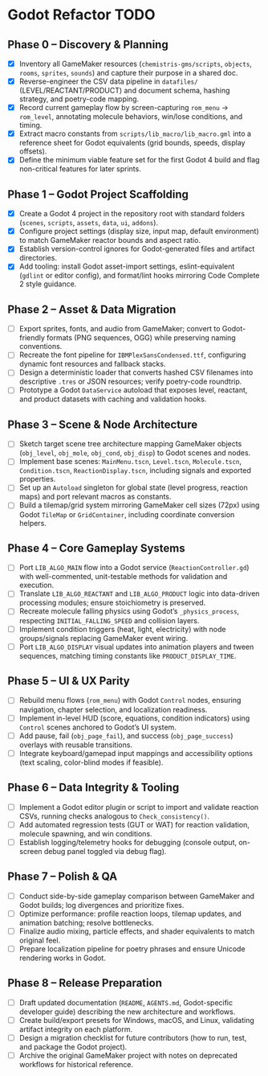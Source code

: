 # Godot Refactor TODO

## Phase 0 – Discovery & Planning
- [x] Inventory all GameMaker resources (`chemistris-gms/scripts`, `objects`, `rooms`, `sprites`, `sounds`) and capture their purpose in a shared doc.
- [x] Reverse-engineer the CSV data pipeline in `datafiles/` (LEVEL/REACTANT/PRODUCT) and document schema, hashing strategy, and poetry-code mapping.
- [x] Record current gameplay flow by screen-capturing `rom_menu` → `rom_level`, annotating molecule behaviors, win/lose conditions, and timing.
- [x] Extract macro constants from `scripts/lib_macro/lib_macro.gml` into a reference sheet for Godot equivalents (grid bounds, speeds, display offsets).
- [x] Define the minimum viable feature set for the first Godot 4 build and flag non-critical features for later sprints.

## Phase 1 – Godot Project Scaffolding
- [x] Create a Godot 4 project in the repository root with standard folders (`scenes`, `scripts`, `assets`, `data`, `ui`, `addons`).
- [x] Configure project settings (display size, input map, default environment) to match GameMaker reactor bounds and aspect ratio.
- [x] Establish version-control ignores for Godot-generated files and artifact directories.
- [x] Add tooling: install Godot asset-import settings, eslint-equivalent (`gdlint` or editor config), and format/lint hooks mirroring Code Complete 2 style guidance.

## Phase 2 – Asset & Data Migration
- [ ] Export sprites, fonts, and audio from GameMaker; convert to Godot-friendly formats (PNG sequences, OGG) while preserving naming conventions.
- [ ] Recreate the font pipeline for `IBMPlexSansCondensed.ttf`, configuring dynamic font resources and fallback stacks.
- [ ] Design a deterministic loader that converts hashed CSV filenames into descriptive `.tres` or JSON resources; verify poetry-code roundtrip.
- [ ] Prototype a Godot `DataService` autoload that exposes level, reactant, and product datasets with caching and validation hooks.

## Phase 3 – Scene & Node Architecture
- [ ] Sketch target scene tree architecture mapping GameMaker objects (`obj_level`, `obj_mole`, `obj_cond`, `obj_disp`) to Godot scenes and nodes.
- [ ] Implement base scenes: `MainMenu.tscn`, `Level.tscn`, `Molecule.tscn`, `Condition.tscn`, `ReactionDisplay.tscn`, including signals and exported properties.
- [ ] Set up an `Autoload` singleton for global state (level progress, reaction maps) and port relevant macros as constants.
- [ ] Build a tilemap/grid system mirroring GameMaker cell sizes (72px) using Godot `TileMap` or `GridContainer`, including coordinate conversion helpers.

## Phase 4 – Core Gameplay Systems
- [ ] Port `LIB_ALGO_MAIN` flow into a Godot service (`ReactionController.gd`) with well-commented, unit-testable methods for validation and execution.
- [ ] Translate `LIB_ALGO_REACTANT` and `LIB_ALGO_PRODUCT` logic into data-driven processing modules; ensure stoichiometry is preserved.
- [ ] Recreate molecule falling physics using Godot’s `_physics_process`, respecting `INITIAL_FALLING_SPEED` and collision layers.
- [ ] Implement condition triggers (heat, light, electricity) with node groups/signals replacing GameMaker event wiring.
- [ ] Port `LIB_ALGO_DISPLAY` visual updates into animation players and tween sequences, matching timing constants like `PRODUCT_DISPLAY_TIME`.

## Phase 5 – UI & UX Parity
- [ ] Rebuild menu flows (`rom_menu`) with Godot `Control` nodes, ensuring navigation, chapter selection, and localization readiness.
- [ ] Implement in-level HUD (score, equations, condition indicators) using `Control` scenes anchored to Godot’s UI system.
- [ ] Add pause, fail (`obj_page_fail`), and success (`obj_page_success`) overlays with reusable transitions.
- [ ] Integrate keyboard/gamepad input mappings and accessibility options (text scaling, color-blind modes if feasible).

## Phase 6 – Data Integrity & Tooling
- [ ] Implement a Godot editor plugin or script to import and validate reaction CSVs, running checks analogous to `Check_consistency()`.
- [ ] Add automated regression tests (GUT or WAT) for reaction validation, molecule spawning, and win conditions.
- [ ] Establish logging/telemetry hooks for debugging (console output, on-screen debug panel toggled via debug flag).

## Phase 7 – Polish & QA
- [ ] Conduct side-by-side gameplay comparison between GameMaker and Godot builds; log divergences and prioritize fixes.
- [ ] Optimize performance: profile reaction loops, tilemap updates, and animation batching; resolve bottlenecks.
- [ ] Finalize audio mixing, particle effects, and shader equivalents to match original feel.
- [ ] Prepare localization pipeline for poetry phrases and ensure Unicode rendering works in Godot.

## Phase 8 – Release Preparation
- [ ] Draft updated documentation (`README`, `AGENTS.md`, Godot-specific developer guide) describing the new architecture and workflows.
- [ ] Create build/export presets for Windows, macOS, and Linux, validating artifact integrity on each platform.
- [ ] Design a migration checklist for future contributors (how to run, test, and package the Godot project).
- [ ] Archive the original GameMaker project with notes on deprecated workflows for historical reference.
